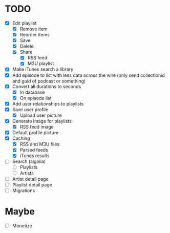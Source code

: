 # TODO

- [x] Edit playlist
  - [x] Remove item
  - [x] Reorder items
  - [x] Save
  - [x] Delete
  - [x] Share
    - [x] RSS feed
    - [x] M3U playlist
- [x] Make iTunes search a library
- [x] Add episode to list with less data across the wire (only send collectionid and guid of podcast or something)
- [x] Convert all durations to seconds
  - [x] In database
  - [x] On episode list
- [x] Add user relationships to playlists
- [x] Save user profile
  - [x] Upload user picture
- [x] Generate image for playlists
  - [x] RSS feed image
- [x] Default profile picture
- [x] Caching
  - [x] RSS and M3U files
  - [x] Parsed feeds
  - [x] iTunes results
- [ ] Search (algolia)
  - [ ] Playlists
  - [ ] Artists
- [ ] Artist detail page
- [ ] Playlist detail page
- [ ] Migrations

# Maybe

- [ ] Monetize
